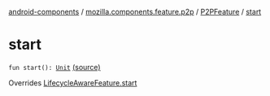 [android-components](../../index.md) / [mozilla.components.feature.p2p](../index.md) / [P2PFeature](index.md) / [start](./start.md)

# start

`fun start(): `[`Unit`](https://kotlinlang.org/api/latest/jvm/stdlib/kotlin/-unit/index.html) [(source)](https://github.com/mozilla-mobile/android-components/blob/master/components/feature/p2p/src/main/java/mozilla/components/feature/p2p/P2PFeature.kt#L60)

Overrides [LifecycleAwareFeature.start](../../mozilla.components.support.base.feature/-lifecycle-aware-feature/start.md)


